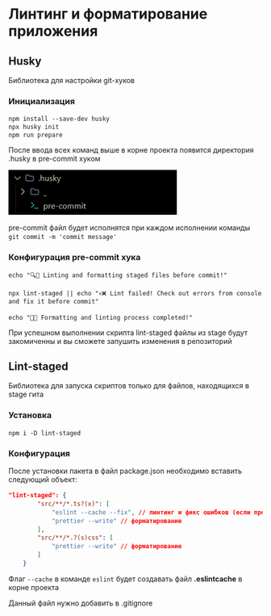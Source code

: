 # Линтинг и форматирование приложения

## Husky
Библиотека для настройки git-хуков

### Инициализация
```shell
npm install --save-dev husky
npx husky init
npm run prepare
```

После ввода всех команд выше в корне проекта появится директория .husky в pre-commit хуком

![Директория .husky](image.png)

pre-commit файл будет исполнятся при каждом исполнении команды ```git commit -m 'commit message'```

### Конфигурация pre-commit хука
```shell
echo "🔍🎨 Linting and formatting staged files before commit!"

npx lint-staged || echo "💀❌ Lint failed! Check out errors from console and fix it before commit"

echo "🥳✅ Formatting and linting process completed!"
```

При успешном выполнении скрипта lint-staged файлы из stage будут закомиченны и вы сможете запушить изменения в репозиторий

## Lint-staged
Библиотека для запуска скриптов только для файлов, находящихся в stage гита

### Установка

```shell
npm i -D lint-staged
```

### Конфигурация

После установки пакета в файл package.json необходимо вставить следующий объект:

```json
"lint-staged": {
        "src/**/*.ts?(x)": [
            "eslint --cache --fix", // линтинг и фикс ошибков (если прописано в конфиге)
            "prettier --write" // форматирование
        ],
        "src/**/*.?(s)css": [
            "prettier --write" // форматирование
        ]
    }
```

Флаг ```--cache``` в команде ```eslint``` будет создавать файл **.eslintcache** в корне проекта

Данный файл нужно добавить в .gitignore

